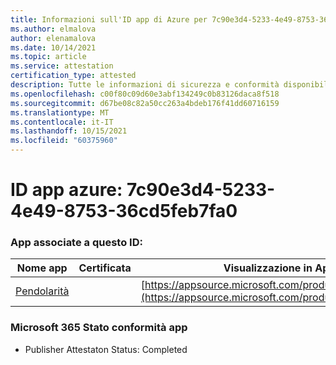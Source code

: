 ```yaml
---
title: Informazioni sull'ID app di Azure per 7c90e3d4-5233-4e49-8753-36cd5feb7fa0
ms.author: elmalova
author: elenamalova
ms.date: 10/14/2021
ms.topic: article
ms.service: attestation
certification_type: attested
description: Tutte le informazioni di sicurezza e conformità disponibili per 7c90e3d4-5233-4e49-8753-36cd5feb7fa0.
ms.openlocfilehash: c00f80c09d60e3abf134249c0b83126daca8f518
ms.sourcegitcommit: d67be08c82a50cc263a4bdeb176f41dd60716159
ms.translationtype: MT
ms.contentlocale: it-IT
ms.lasthandoff: 10/15/2021
ms.locfileid: "60375960"
---
```

# <a name="azure-app-id-7c90e3d4-5233-4e49-8753-36cd5feb7fa0"></a>ID app azure: 7c90e3d4-5233-4e49-8753-36cd5feb7fa0


### <a name="apps-associated-with-this-id"></a>App associate a questo ID:
| **Nome app** | **Certificata** | **Visualizzazione in AppSource** |
|--------------|---------------|-----------------------|
| [Pendolarità](https://docs.microsoft.com/microsoft-365-app-certification/forward/WA200003325) |  | [https://appsource.microsoft.com/product/office/WA200003325](https://appsource.microsoft.com/product/office/WA200003325) |

### <a name="microsoft-365-app-compliance-status"></a>Microsoft 365 Stato conformità app
- Publisher Attestaton Status: Completed
